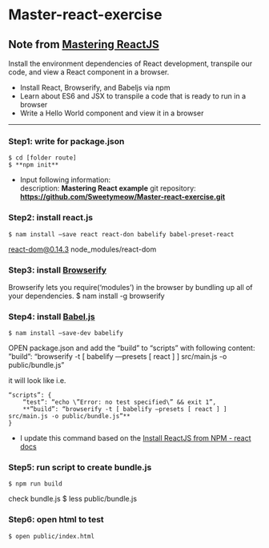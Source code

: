 # Master-react-exercise

## Note from [Mastering ReactJS](https://www.packtpub.com/web-development/mastering-reactjs-video)

Install the environment dependencies of React development, transpile our code, and view a React component in a browser.

- Install React, Browserify, and Babeljs via npm
- Learn about ES6 and JSX to transpile a code that is ready to run in a browser
- Write a Hello World component and view it in a browser

* * *

### Step1: write for package.json
	$ cd [folder route]
	$ **npm init**

- Input following information:   
description: **Mastering React example**
git repository: **https://github.com/Sweetymeow/Master-react-exercise.git**


### Step2: install react.js
	$ nam install —save react react-don babelify babel-preset-react
react-dom@0.14.3 node_modules/react-dom

### Step3: install [Browserify](http://browserify.org/)
Browserify lets you require(‘modules’) in the browser by bundling up all of your dependencies.
	$ nam install -g browserify

### Step4: install [Babel.js](https://babeljs.io/)
	$ nam install —save-dev babelify

OPEN package.json and add the “build” to “scripts” with following content:
	”build”: “browserify -t [ babelify —presets [ react ] ] src/main.js -o public/bundle.js”

it will look like i.e.

	“scripts”: {
		“test”: “echo \”Error: no test specified\” && exit 1”,
		**”build”: “browserify -t [ babelify —presets [ react ] ] src/main.js -o public/bundle.js”**
	}

- I update this command based on the [Install ReactJS from NPM - react docs](https://facebook.github.io/react/docs/getting-started.html)
  
### Step5: run script to create **bundle.js**
	$ npm run build

check bundle.js
	$ less public/bundle.js

### Step6: open html to test 
	$ open public/index.html

